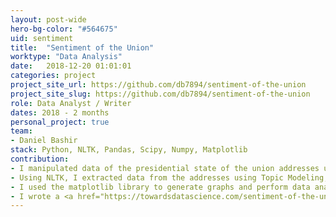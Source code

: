 ```yaml
---
layout: post-wide
hero-bg-color: "#564675"
uid: sentiment
title:  "Sentiment of the Union"
worktype: "Data Analysis"
date:   2018-12-20 01:01:01
categories: project
project_site_url: https://github.com/db7894/sentiment-of-the-union
project_site_slug: https://github.com/db7894/sentiment-of-the-union
role: Data Analyst / Writer
dates: 2018 - 2 months
personal_project: true
team:
- Daniel Bashir
stack: Python, NLTK, Pandas, Scipy, Numpy, Matplotlib
contribution:
- I manipulated data of the presidential state of the union addresses using Pandas, Scipy and Numpy libraries
- Using NLTK, I extracted data from the addresses using Topic Modeling, Sentiment Analysis, T-SNE, and informational entropy.
- I used the matplotlib library to generate graphs and perform data analysis and created WordClouds to analyze text.
- I wrote a <a href="https://towardsdatascience.com/sentiment-of-the-union-analyzing-presidential-state-of-the-union-addresses-with-python-2a8667a578b9">Medium article</a> where I compared my insights from the data with historical observations to assess the accuracy.
---
```


<!--
<div class="showcase">
  <div style="position:relative;height:0;padding-bottom:56.25%"></div>
</div>
-->
